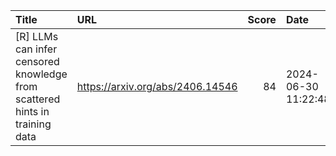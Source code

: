 | Title                                                                       | URL                              |   Score | Date                |
|:----------------------------------------------------------------------------|:---------------------------------|--------:|:--------------------|
| [R] LLMs can infer censored knowledge from scattered hints in training data | https://arxiv.org/abs/2406.14546 |      84 | 2024-06-30 11:22:48 |